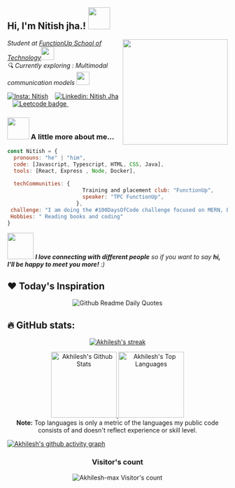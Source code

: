 <h2> Hi, I'm Nitish jha.!  <img src="https://media.giphy.com/media/WUm2STzv0N5fl3ezyr/giphy.gif" width="50"></h2>
<img align='right' src="output-onlinegiftools.gif" width="240">
<p><em> Student at <a href="https://www.functionupuniversity.com/">FunctionUp School of Technology</a><img src="https://media.giphy.com/media/fYSnHlufseco8Fh93Z/giphy.gif" width="30"></br> 🔍 Currently exploring : Multimodal communication models <img src="https://media.giphy.com/media/WUlplcMpOCEmTGBtBW/giphy.gif" width="30"> 
</em></p>

[![Insta: Nitish](https://img.shields.io/twitter/follow/nitishjha5566?style=social)](https://twitter.com/aky241005) &nbsp;&nbsp;
[![Linkedin: Nitish Jha](https://img.shields.io/badge/Linkdin-nitish_Jha-blue)](https://www.linkedin.com/in/akhilesh-kr-yadav) &nbsp;&nbsp;
<a href="https://leetcode.com/Nitishj221102/">
    <img src="https://img.shields.io/badge/-LeetCode-black?style=social&logo=Leetcode" alt="Leetcode badge">
</a> &nbsp;&nbsp;


### <img src="https://media.giphy.com/media/VgCDAzcKvsR6OM0uWg/giphy.gif" width="50"> A little more about me...  

```javascript
const Nitish = {
  pronouns: "he" | "him",
  code: [Javascript, Typescript, HTML, CSS, Java],
  tools: [React, Express , Node, Docker],
  
  techCommunities: {
                        Training and placement club: "FunctionUp",
                        speaker: "TPC FunctionUp",
                      },
 challenge: "I am doing the #100DaysOfCode challenge focused on MERN, Besides DSA"
 Hobbies: " Reading books and coding"
}
```

<img src="https://media.giphy.com/media/LnQjpWaON8nhr21vNW/giphy.gif" width="60"> <em><b>I love connecting with different people</b> so if you want to say <b>hi, I'll be happy to meet you more!</b> :)</em>

## ❤️ Today's Inspiration
<p align="center">
  <img src="https://readme-daily-quotes.vercel.app/api?font=merienda" alt="Github Readme Daily Quotes">
</p>


##                        🔥 GitHub stats:

<p align="center">
  <a href="https://github.com/Akhilesh-max">
    <img title="GitHub Stats" alt="Akhilesh's streak" src="https://streak-stats.demolab.com/?user=Akhilesh-max&layout=compact&theme=react&hide_border=true&bg_color=1F222E&title_color=F85D7F&icon_color=F8D866"/>
  </a>
</p>

<p align="center">
  <a href="https://github.com/Akhilesh-max">
    <img alt="Akhilesh's Github Stats" src="https://github-readme-stats.vercel.app/api?username=Akhilesh-max&show_icons=true&include_all_commits=true&count_private=true&theme=react&hide_border=true&bg_color=1F222E&title_color=F85D7F&rank_icon=github&icon_color=F8D866" height="150px"/>
  </a>
  <a href="https://github.com/Akhilesh-max">
    <img alt="Akhilesh's Top Languages" src="https://github-readme-stats.vercel.app/api/top-langs/?username=Akhilesh-max&layout=compact&theme=react&hide_border=true&bg_color=1F222E&title_color=F85D7F&icon_color=F8D866&hide=HTML,Jupyter%20Notebook" height="150px"/>
  </a>
  <br/>
  <b>Note:</b> Top languages is only a metric of the languages my public code consists of and doesn't reflect experience or skill level.
</p>



[![Akhilesh's github activity graph](https://github-readme-activity-graph.vercel.app/graph?username=Akhilesh-max&bg_color=1F222E&color=F8D866&line=F85D7F&point=FFFFFF&area=true&hide_border=true)](https://github.com/Akhilesh-max/github-readme-activity-graph)
<h3 align="center">Visitor's count</h3>
<p align="center"><img src="https://profile-counter.glitch.me/{Akhilesh-max}/count.svg/" alt="Akhilesh-max Visitor's count" /></p>
